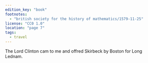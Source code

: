 ```yaml
---
edition_key: "book"
footnotes:
  - "british society for the history of mathematics/1579-11-25"
license: "CC0 1.0"
location: "page 7"
tags:
  - travel
---
```

The Lord Clinton cam to me and offred Skirbeck by
Boston for Long Lednam.
